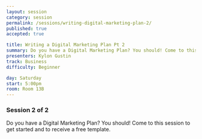 ```yaml
---
layout: session
category: session
permalink: /sessions/writing-digital-marketing-plan-2/
published: true
accepted: true

title: Writing a Digital Marketing Plan Pt 2
summary: Do you have a Digital Marketing Plan? You should! Come to this session to get started and to receive a free template.
presenters: Kylon Gustin
track: Business
difficulty: Beginner

day: Saturday
start: 5:00pm
room: Room 13B
---
```


### Session 2 of 2

Do you have a Digital Marketing Plan? You should! Come to this session to get started and to receive a free template.
